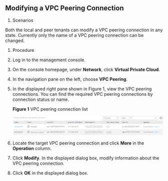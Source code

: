 ## Modifying a VPC Peering Connection

1.  Scenarios

Both the local and peer tenants can modify a VPC peering connection in any
state. Currently only the name of a VPC peering connection can be changed.

1.  Procedure

2.  Log in to the management console.

3.  On the console homepage, under **Network**, click **Virtual Private Cloud**.

4.  In the navigation pane on the left, choose **VPC Peering**.

5.  In the displayed right pane shown in Figure 1, view the VPC peering
    connections. You can find the required VPC peering connections by connection
    status or name.

    **Figure 1** VPC peering connection list

	![](figure/5.3.5.png)

1.  Locate the target VPC peering connection and click **More** in the
    **Operation** column.

2.  Click **Modify**. In the displayed dialog box, modify information about the VPC peering connection.

3.  Click **OK** in the displayed dialog box.
